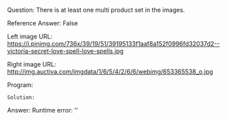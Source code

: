 Question: There is at least one multi product set in the images.

Reference Answer: False

Left image URL: https://i.pinimg.com/736x/39/19/51/39195133f1aaf8a152f0996fd32037d2--victoria-secret-love-spell-love-spells.jpg

Right image URL: http://img.auctiva.com/imgdata/1/6/5/4/2/6/6/webimg/653365538_o.jpg

Program:

```
Solution:
```
Answer: Runtime error: ''

